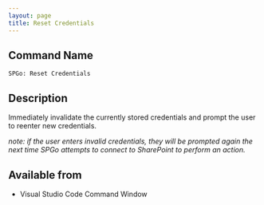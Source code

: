 ```yaml
---
layout: page
title: Reset Credentials
---
```


## Command Name

`SPGo: Reset Credentials`

## Description

Immediately invalidate the currently stored credentials and prompt the user to reenter new credentials.

_note: if the user enters invalid credentials, they will be prompted again the next time SPGo attempts to connect to SharePoint to perform an action._

## Available from

* Visual Studio Code Command Window
